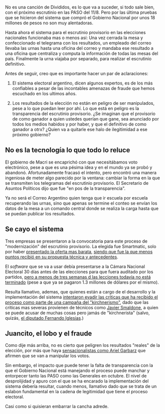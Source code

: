 No es una canción de Divididos, es lo que va a suceder, si todo sale bien, con el próximo escrutinio en las PASO del 11/8. Pero por las última pruebas que se hicieron del sistema que compró el Gobierno Nacional por unos 18 millones de pesos no son muy alentadoras.

Hasta ahora el sistema para el escrutinio provisorio en las elecciones nacionales funcionaba mas o menos así: Una vez cerrada la mesa y confeccionado el telegrama con los resultados, un empleado del correo  llevaba las urnas hasta una oficina del correo y mandaba ese resultado a una oficina que centraliza y computa la información de todas las mesas del país. Finalmente la urna viajaba por separado, para realizar el escrutinio definitivo.

Antes de seguir, creo que es importante hacer un par de aclaraciones:

1. El sistema electoral argentino, dicen algunos expertos, es de los más confiables a pesar de las incontables amenazas de fraude que hemos escuchado en los ultimos años.

2. Los resultados de la elección no están en peligro de ser manipulados, pese a lo que puedan leer por ahí. Lo que está en peligro es la transparencia del escrutinio provisorio. ¿Se imaginan que el provisorio de como ganador a quien ustedes querían que gane, sea anunciado por todos los medios habidos y por haber, y que el definitivo de como ganador a otrx? ¿Quien va a quitarle ese halo de ilegitimidad a ese próximo gobierno?

## No es la tecnología lo que todo lo reluce

El gobierno de Macri se encaprichó con que necesitábamos voto electrónico, pese a que es una pésima idea y en el mundo ya se probó y abandonó. Afortunadamente fracasó el intento, pero encontró una manera ingeniosa de meter algo parecido por la ventana: cambiar la forma en la que se transmiten los telegramas del escrutinio provisorio. El Secretario de Asuntos Políticos dijo que fue "en pos de la transparencia".

Ya no será el Correo Argentino quien tenga que ir escuela por escuela recuperando las urnas, sino que apenas se termine el conteo se envían los datos de la mesa a un comando central donde se realiza la carga hasta que se puedan publicar los resultados.

## Se cayo el sistema

Tres empresas se presentaron a la convocatoria para este proceso de "modernización" del escrutinio provisorio. La elegida fue Smartmatic, solo por haber [presentado la oferta mas barata](https://twitter.com/mis2centavos/status/1151874045392109569?s=20), [siendo que fue la que menos puntos recibió en su propuesta técnica y antecedentes](https://twitter.com/mis2centavos/status/1151868418943070209).

El _software_ que se va a usar debía presentarse a la Cámara Nacional Electoral 30 días antes de las elecciones para que fuera auditado por los partidos, [pero a menos de tres semanas d las lecciones todavía no está terminado](https://twitter.com/arilijalad/status/1153603417828462592) (pese a que ya se pagaron 1.3 millones de dólares por el mismo).

Resulta llamativo, ademas, que quienes están a cargo de el desarrollo y la implementación del sistema [intentaron evadir las críticas que ha recibido el proceso como parte de una campaña del "kirchnerismo"](https://www.infobae.com/politica/2019/07/06/el-correo-y-smartmatic-aclararon-como-sera-el-sistema-de-carga-de-datos-en-las-paso/), dado que las criticas mas severas provienen de técnicos como [Javier Smaldone](https://blog.smaldone.com.ar), a quien se puede acusar de muchas cosas pero jamás de "kirchnerista" (salvo, quizás, [el diputado Fernando Iglesias](https://mobile.twitter.com/mis2centavos/status/1053059361751396352).)

## Juancito, el lobo y el fraude

Como dije más arriba, no es cierto que peligren los resultados "reales" de la elección, por más que haya [sensacionalistas como Ariel Garbarz](https://twitter.com/GarbarzAriel/status/1151509791061291009?s=20) que afirmen que se van a manipular los votos.

Sin embargo, el impacto que puede tener la falta de transparencia con la que el Gobierno Nacional está manejando el proceso puede manchar y entorpecer tanto las PASO como las Generales en octubre. El nivel de desprolijidad y apuro con el que se ha encarado la implementación del sistema debería resultar, cuando menos, llamativo dado que se trata de un eslabon fundamental en la cadena de legitimidad que tiene el proceso electoral.

Casi como si quisieran embarrar la cancha adrede.

